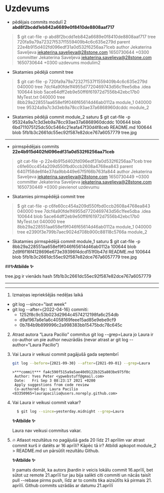 # Uzdevums

- pēdējais commits modulī 2 **abd8f2bcdd1eb842a6689e0f8410de8808aaf717**


>$ git cat-file -p abd8f2bcdd1eb842a6689e0f8410de8808aaf717
tree 720fa9a79a72327f537f1559409b4c6c635e279d
parent 22e4b915d402fd096edf31a0d532f6256aa71ceb
author Jekaterina Saveljeva <jekaterina.saveljeva@28stone.com> 1650730644 +0300
committer Jekaterina Saveljeva <jekaterina.saveljeva@28stone.com> 1650730644 +0300
uzdevums modulim2

- Skatamies pēdējā commit tree
>$ git cat-file -p 720fa9a79a72327f537f1559409b4c6c635e279d
040000 tree 7dcf4a90fde1f4955d7720469743d56c1fee5dba    .idea
100644 blob 5ace64dff2eb9e50ff6f61972d7556b42ebc17b0    MyTest.txt
040000 tree 8bb29a228551aa658ef9f046f65614d46ab0112a    module_1
040000 tree 95324a9a7c3d3eb9a78cc93ae37a6868960dcddc    module_2

- Skatamies pēdējā commit module_2 saturu
$ git cat-file -p 95324a9a7c3d3eb9a78cc93ae37a6868960dcddc
100644 blob 6bd711075125dc50c5464c21eafa47f30d4f8ceb    README.md
100644 blob 5fb1b3c2661dc55ec92f587e82dce767a6057779    tree.jpg


------------------------------------------------------------------------------
- pirmspēdējais commits **22e4b915d402fd096edf31a0d532f6256aa71ceb**
>git cat-file -p 22e4b915d402fd096edf31a0d532f6256aa71ceb
tree c6fe60cc454a209d550fbd0ccb2608a4768ea843
parent 6407f58de6f4e37da9bb449e67f5f66b763fa844
author Jekaterina Saveljeva <jekaterina.saveljeva@28stone.com> 1650730449 +0300
committer Jekaterina Saveljeva <jekaterina.saveljeva@28stone.com> 1650730449 +0300
pievienot uzdevumu

- Skatamies pirmspēdējā commit tree
>$ git cat-file -p c6fe60cc454a209d550fbd0ccb2608a4768ea843
040000 tree 7dcf4a90fde1f4955d7720469743d56c1fee5dba    .idea
100644 blob 5ace64dff2eb9e50ff6f61972d7556b42ebc17b0    MyTest.txt
040000 tree 8bb29a228551aa658ef9f046f65614d46ab0112a    module_1
040000 tree e2390f3e799b7aec9024d708b900c88118c5766a    module_2

- Skatamies pirmspēdējā commit module_1 saturu
$ git cat-file -p 8bb29a228551aa658ef9f046f65614d46ab0112a
100644 blob 2d9f6f16f4128696e673e39396f4dcd151f0b47d    README.md
100644 blob 5fb1b3c2661dc55ec92f587e82dce767a6057779    tree.jpg


##**✨Atbilde ✨**

tree.jpg ir vienāds hash 5fb1b3c2661dc55ec92f587e82dce767a6057779

_____________________________________________________________________________
_____________________________________________________________________________

1. Izmaiņas iepriekšējās nedēļas laikā
- git log --since="last week"
- git log --after={2022-04-16}
commiti: 
  - 1252f8c9c53b023d2964c4574212198fa6c254db
  - d9af967a6e1a6c4058169feee15ad85e9ebe9cf9
  - 0b784b9b899996c2a998383bb15475bdc78c645c

2. Atrast autora “Laura Pacilio” commitus
   git log --grep=Laura 
   jo Laura ir co-author un pie author neuzrādās (nevar atrast ar git log --author=“Laura Pacilio”)


3. Vai Laura ir veikusi commit pagājušā gada septembrī
      ```sh
      git log --before={2021-09-30} --after={2021-09-01} --grep=Laura
      ```
       >***commit*** fa4c590f515a9a5ae40d9122b325a803be975f0c
        Author: Yves Peter <ypwebstuff@gmail.com>
        Date:   Fri Sep 3 08:23:17 2021 +0200
        Apply suggestions from code review
        Co-authored-by: Laura Pacilio <83350965+laurapacilio@users.noreply.github.com>

4. Vai Laura ir veikusi commit vakar?

    ```sh
      $ git log --since=yesterday.midnight --grep=Laura
      ```
   **✨Atbilde ✨**

    Laura nav veikusi commitus vakar.


6. 🔥 Atlasot rezultātus no pagājušā gada 20 līdz 21 aprīlim var atrast commit kurš
     ir datēts ar 16 aprīli? Kāpēc tā ir? Atbildi apkopot module_2 > README.md un
     pārsūtīt rezultātu Github.

    **✨Atbilde ✨**
    
    Ir pamats domāt, ka autors jbardin ir veicis lokālu commit 16.aprīlī, bet sūtot uz remote 21.aprīlī 
    tur jau bija salikti citi commiti un nācās taisīt pull --rebase pirms push, līdz ar to comits tika aizsūtīts kā pirmais 21. aprīlī.
    Github commits uzrādās ar datumu 21.aprīlī